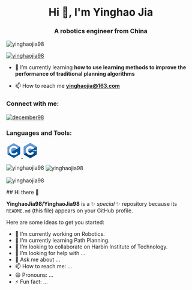<h1 align="center">Hi 👋, I'm Yinghao Jia</h1>
<h3 align="center">A robotics engineer from China</h3>

<p align="left"> <img src="https://komarev.com/ghpvc/?username=yinghaojia98&label=Profile%20views&color=0e75b6&style=flat" alt="yinghaojia98" /> </p>

<p align="left"> <a href="https://github.com/ryo-ma/github-profile-trophy"><img src="https://github-profile-trophy.vercel.app/?username=yinghaojia98" alt="yinghaojia98" /></a> </p>

- 🌱 I’m currently learning **how to use learning methods to improve the performance of traditional planning algorithms**

- 📫 How to reach me **yinghaojia@163.com**

<h3 align="left">Connect with me:</h3>
<p align="left">
<a href="https://www.youtube.com/c/december98" target="blank"><img align="center" src="https://raw.githubusercontent.com/rahuldkjain/github-profile-readme-generator/master/src/images/icons/Social/youtube.svg" alt="december98" height="30" width="40" /></a>
</p>

<h3 align="left">Languages and Tools:</h3>
<p align="left"> <a href="https://www.cprogramming.com/" target="_blank" rel="noreferrer"> <img src="https://raw.githubusercontent.com/devicons/devicon/master/icons/c/c-original.svg" alt="c" width="40" height="40"/> </a> <a href="https://www.w3schools.com/cpp/" target="_blank" rel="noreferrer"> <img src="https://raw.githubusercontent.com/devicons/devicon/master/icons/cplusplus/cplusplus-original.svg" alt="cplusplus" width="40" height="40"/> </a> </p>

<p><img align="left" src="https://github-readme-stats.vercel.app/api/top-langs?username=yinghaojia98&show_icons=true&locale=en&layout=compact" alt="yinghaojia98" /></p>

<p>&nbsp;<img align="center" src="https://github-readme-stats.vercel.app/api?username=yinghaojia98&show_icons=true&locale=en" alt="yinghaojia98" /></p>

<p><img align="center" src="https://github-readme-streak-stats.herokuapp.com/?user=yinghaojia98&" alt="yinghaojia98" /></p>
## Hi there 👋


**YinghaoJia98/YinghaoJia98** is a ✨ _special_ ✨ repository because its `README.md` (this file) appears on your GitHub profile.

Here are some ideas to get you started:

- 🔭 I’m currently working on Robotics.
- 🌱 I’m currently learning Path Planning.
- 👯 I’m looking to collaborate on Harbin Institute of Technology.
- 🤔 I’m looking for help with ...
- 💬 Ask me about ...
- 📫 How to reach me: ...
- 😄 Pronouns: ...
- ⚡ Fun fact: ...


